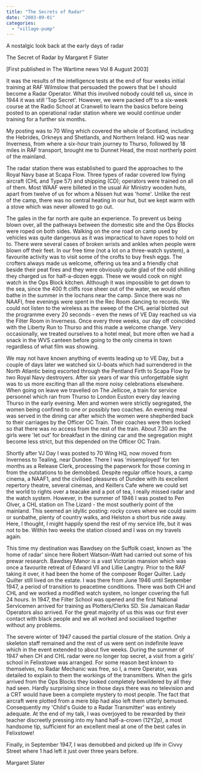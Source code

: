 ```yaml
---
title: "The Secrets of Radar"
date: "2003-09-01"
categories: 
  - "village-pump"
---
```


A nostalgic look back at the early days of radar

The Secret of Radar by Margaret F Slater

\[First published in The Wartime news Vol 8 August 2003\]

It was the results of the intelligence tests at the end of four weeks initial training at RAF Wilmslow that persuaded the powers that be I should become a Radar Operator. What this involved nobody could tell us, since in 1944 it was still 'Top Secret'. However, we were packed off to a six-week course at the Radio School at Cranwell to learn the basics before being posted to an operational radar station where we would continue under training for a further six months.

My posting was to 70 Wing which covered the whole of Scotland, including the Hebrides, Orkneys and Shetlands, and Northern Ireland. HQ was near Inverness, from where a six-hour train journey to Thurso, followed by 18 miles in RAF transport, brought me to Dunnet Head, the most northerly point of the mainland.

The radar station there was established to guard the approaches to the Royal Navy base at Scapa Flow. Three types of radar covered low flying aircraft (CHL and Type 57) and shipping (CD); operators were trained on all of them. Most WAAF were billeted in the usual Air Ministry wooden huts, apart from twelve of us for whom a Nissen hut was 'home'. Unlike the rest of the camp, there was no central heating in our hut, but we kept warm with a stove which was never allowed to go out.

The gales in the far north are quite an experience. To prevent us being blown over, all the pathways between the domestic site and the Ops Blocks were roped on both sides. Walking on the one road on camp used by vehicles was quite dangerous as it was impractical to have ropes to hold on to. There were several cases of broken wrists and ankles when people were blown off their feet. In our free time (not a lot on a three-watch system), a favourite activity was to visit some of the crofts to buy fresh eggs. The crofters always made us welcome, offering us tea and a friendly chat beside their peat fires and they were obviously quite glad of the odd shilling they charged us for half-a-dozen eggs. These we would cook on night watch in the Ops Block kitchen. Although it was impossible to get down to the sea, since the 400 ft cliffs rose sheer out of the water, we would often bathe in the summer in the lochans near the camp. Since there was no NAAFI, free evenings were spent in the Rec Room dancing to records. We could not listen to the wireless as the sweep of the CHL aerial blotted out the programme every 20 seconds - even the news of VE Day reached us via the Filter Room in Inverness. Once every three weeks, our day off coincided with the Liberty Run to Thurso and this made a welcome change. Very occasionally, we treated ourselves to a hotel meal, but more often we had a snack in the WVS canteen before going to the only cinema in town regardless of what film was showing.

We may not have known anything of events leading up to VE Day, but a couple of days later we watched six U-boats which had surrendered in the North Atlantic being escorted through the Pentland Firth to Scapa Flow by two Royal Navy destroyers. After six years of war this unforgettable sight was to us more exciting than all the more noisy celebrations elsewhere. When going on leave we travelled on The Jellicoe, a train for service personnel which ran from Thurso to London Euston every day leaving Thurso in the early evening. Men and women were strictly segregated, the women being confined to one or possibly two coaches. An evening meal was served in the dining car after which the women were shepherded back to their carriages by the Officer OC Train. Their coaches were then locked so that there was no access from the rest of the train. About 7.30 am the girls were 'let out' for breakfast in the dining car and the segregation might become less strict, but this depended on the Officer OC Train.

Shortly after VJ Day I was posted to 70 Wing HQ, now moved from Inverness to Tealing, near Dundee. There I was 'misemployed' for ten months as a Release Clerk, processing the paperwork for those coming in from the outstations to be demobbed. Despite regular office hours, a camp cinema, a NAAF1, and the civilised pleasures of Dundee with its excellent repertory theatre, several cinemas, and Keillers Cafe where we could set the world to rights over a teacake and a pot of tea, I really missed radar and the watch system. However, in the summer of 1946 I was posted to Pen Olver, a CHL station on The Lizard - the most southerly point of the mainland. This seemed an idyllic posting: rocky coves where we could swim or sunbathe, plenty of country walks, and Helston a short bus ride away. Here, I thought, I might happily spend the rest of my service life, but it was not to be. Within two weeks the station closed and I was on my travels again.

This time my destination was Bawdsey on the Suffolk coast, known as 'the home of radar' since here Robert Watson-Watt had carried out some of his prewar research. Bawdsey Manor is a vast Victorian mansion which was once a favourite retreat of Edward VII and Lillie Langtry. Prior to the RAF taking it over, it had been the home of the composer Roger Quilter. Lady Quilter still lived on the estate. I was there from June 1946 until September 1947, a period of transition to peacetime conditions. There was both CH and CHL and we worked a modified watch system, no longer covering the full 24 hours. In 1947, the Filter School was opened and the first National Servicemen arrived for training as Plotters/Clerks SD. Six Jamaican Radar Operators also arrived. For the great majority of us this was our first ever contact with black people and we all worked and socialised together without any problems.

The severe winter of 1947 caused the partial closure of the station. Only a skeleton staff remained and the rest of us were sent on indefinite leave which in the event extended to about five weeks. During the summer of 1947 when CH and CHL radar were no longer top secret, a visit from a girls' school in Felixstowe was arranged. For some reason best known to themselves, no Radar Mechanic was free, so I, a mere Operator, was detailed to explain to them the workings of the transmitters. When the girls arrived from the Ops Blocks they looked completely bewildered by all they had seen. Hardly surprising since in those days there was no television and a CRT would have been a complete mystery to most people. The fact that aircraft were plotted from a mere blip had also left them utterly bemused. Consequently my 'Child's Guide to a Radar Transmitter' was entirely adequate. At the end of my talk, I was overjoyed to be rewarded by their teacher discreetly pressing into my hand half-a-crown (12Y2p), a most handsome tip, sufficient for an excellent meal at one of the best cafes in Felixstowe!

Finally, in September 1947, I was demobbed and picked up life in Civvy Street where 1 had left it just over three years before.

Margaret Slater
